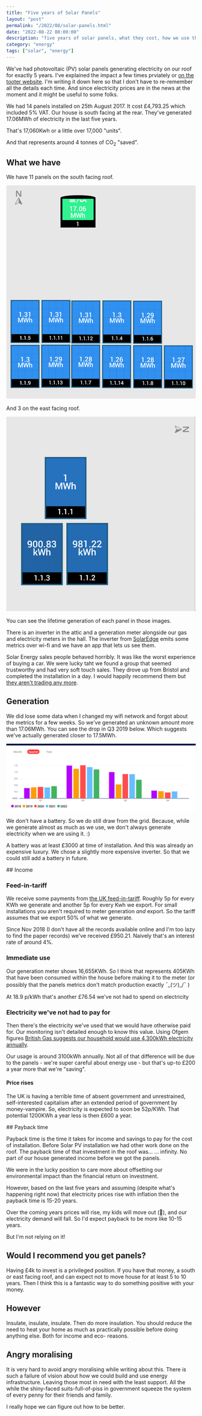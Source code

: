 ```yaml
---
title: "Five years of Solar Panels"
layout: "post"
permalink: "/2022/08/solar-panels.html"
date: "2022-08-22 08:00:00"
description: "five years of solar panels, what they cost, how we use them"
category: "energy"
tags: ["solar", "energy"]
---
```


We've had photovoltaic (PV) solar panels generating electricity on our roof for exactly 5 years. I've explained the impact a few times prviately or [on the tooter website](https://twitter.com/search?q=from%3Apauldambra%20AND%20solar&src=typed_query). I'm writing it down here so that I don't have to re-remember all the details each time. And since electricity prices are in the news at the moment and it might be useful to some folks.

We had 14 panels installed on 25th August 2017. It cost £4,793.25 which included 5% VAT. Our house is south facing at the rear. They've generated 17.06MWh of electricity in the last five years. 

That's 17,060Kwh or a little over 17,000 "units".

And that represents around 4 tonnes of CO<sub>2</sub> "saved". 

<!--more-->

## What we have

We have 11 panels on the south facing roof.

![the layout and lifetime generation of the south facing panels](../images/solar/panels-south.png)

And 3 on the east facing roof. 

![the layout and lifetime generation of the east facing panels](../images/solar/panels-east.png)

You can see the lifetime generation of each panel in those images. 

There is an inverter in the attic and a generation meter alongside our gas and electricity meters in the hall. The inverter from [SolarEdge](https://www.solaredge.com/uk) emits some metrics over wi-fi and we have an app that lets us see them.

Solar Energy sales people behaved horribly. It was like the worst experience of buying a car. We were lucky taht we found a group that seemed trustworthy and had very soft touch sales. They drove up from Bristol and completed the installation in a day. I would happily recommend them but [they aren't trading any more](http://www.justenergysolutions.com/).

## Generation 

We did lose some data when I changed my wifi network and forgot about the metrics for a few weeks. So we've generated an unknown amount more than 17.06MWh. You can see the drop in Q3 2019 below. Which suggests we've actually generated closer to 17.5MWh. 

![production (by quarter) showing 2 or 3 MWh per year](../images/solar/production.png)

We don't have a battery. So we do still draw from the grid. Because, while we generate almost as much as we use, we don't always generate electricity when we are using it. :)

A battery was at least £3000 at time of installation. And this was already an expensive luxury. We chose a slightly more expensive inverter. So that we could still add a battery in future.  

## Income

### Feed-in-tariff

We receive some payments from [the UK feed-in-tariff](https://www.which.co.uk/reviews/feed-in-tariffs/article/feed-in-tariffs/what-was-the-feed-in-tariff-aAsa36S95iJy). Roughly 5p for every KWh we generate and another 5p for every Kwh we export. For small installations you aren't required to meter generation _and_ export. So the tariff assumes that we export 50% of what we generate.

Since Nov 2018 (I don't have all the records available online and I'm too lazy to find the paper records) we've received £950.21. Naively that's an interest rate of around 4%. 

### Immediate use

Our generation meter shows 16,655KWh. So I think that represents 405KWh that have been consumed within the house before making it to the meter (or possibly that the panels metrics don't match production exactly ¯\_(ツ)_/¯ )

At 18.9 p/kWh that's another £76.54 we've not had to spend on electricity

### Electricity we've not had to pay for

Then there's the electricity we've used that we would have otherwise paid for. Our monitoring isn't detailed enough to know this value. Using Ofgem figures [British Gas suggests our household would use 4,300kWh electricity annually](https://www.britishgas.co.uk/energy/guides/average-bill.html).

Our usage is around 3100kWh annually. Not all of that difference will be due to the panels - we're super careful about energy use - but that's up-to £200 a year more that we're "saving".

#### Price rises

<!--alex ignore period-->
The UK is having a terrible time of absent government and unrestrained, self-interested capitalism after an extended period of government by money-vampire. So, electricity is expected to soon be 52p/KWh. That potential 1200KWh a year less is then £600 a year.

## Payback time

Payback time is the time it takes for income and savings to pay for the cost of installation. Before Solar PV installation we had other work done on the roof. The payback time of that investment in the roof was... ... infinity. No part of our house generated income before we got the panels.

We were in the lucky position to care more about offsetting our environmental impact than the financial return on investment.

However, based on the last five years and assuming (despite what's happening right now) that electricity prices rise with inflation then the payback time is 15-20 years.

Over the coming years prices will rise, my kids will move out (🙏), and our electricity demand will fall. So I'd expect payback to be more like 10-15 years.

But I'm not relying on it!

## Would I recommend you get panels?

Having £4k to invest is a privileged position. If you have that money, a south or east facing roof, and can expect not to move house for at least 5 to 10 years. Then I think this is a fantastic way to do something positive with your money.

## However

Insulate, insulate, insulate. Then do more insulation. You should reduce the need to heat your home as much as practically possible before doing anything else. Both for income and eco- reasons.

## Angry moralising

It is very hard to avoid angry moralising while writing about this. There is such a failure of vision about how we could build and use energy infrastructure. Leaving those most in need with the least support. All the while the shiny-faced suits-full-of-piss in government squeeze the system of every penny for their friends and family.

I really hope we can figure out how to be better.
